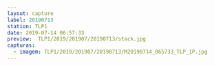 ```yaml
---
layout: capture
label: 20190713
station: TLP1
date: 2019-07-14 06:57:33
preview:  TLP1/2019/201907/20190713/stack.jpg
capturas:
  - imagem: TLP1/2019/201907/20190713/M20190714_065733_TLP_1P.jpg
---
```

